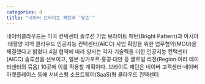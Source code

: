 ```yaml
---
categories: d
title: "네이버 브라이트 패턴과 ‘맞손’"
---
```

네이버클라우드는 미국 컨택센터 솔루션 기업 브라이트 패턴(Bright Pattern)과 아시아·태평양 지역 클라우드 인공지능 컨택센터(AICC) 사업 확장을 위한 업무협약(MOU)을 체결했다고 밝혔다.4일 협약에 따라 양사는 각자 기술력을 더한 인공지능 컨택센터(AICC) 솔루션을 선보이고, 일본·싱가포르·홍콩·대만 등 글로벌 리전(Region·여러 데이터센터의 묶음) 10곳에 이를 적용할 계획이다.																브라이트 패턴은 네이버 고객센터·네이버 마켓플레이스 등에 서비스형 소프트웨어(SaaS)형 클라우드 컨택센터